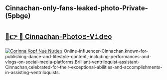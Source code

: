 ## Cinnachan-only-fans​-leaked-photo​-Private-(5pbge)


# <h2><a href="https://mediaupload.pro?title=Cinnachan&ref=git">🔗👉 🔴 Cinnachan-P𝚑ot𝚘𝚜-V𝚒d𝚎o</a></h2>

[![Corinna Kopf Nue Nu𝚍e𝚜](https://i.imgur.com/0qMVB7G.gif)](https://mediaupload.pro?title=Cinnachan&ref=git)
Online-influencer-Cinnachan,known-for-publishing-dance-and-lifestyle-content,-including-performances-and-vlogs-on-social-media-platforms.Brilliant-ventriloquist-assistant-Cinnachan,celebrated-for-their-exceptional-abilities-and-accomplishments-in-assisting-ventriloquists.  